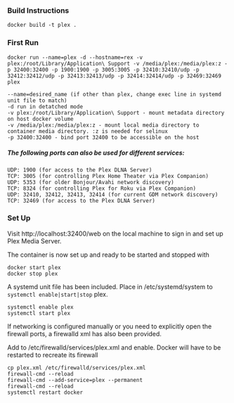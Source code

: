 ### Build Instructions

    docker build -t plex .

### First Run

    docker run --name=plex -d --hostname=rex -v plex:/root/Library/Application\ Support -v /media/plex:/media/plex:z -p 32400:32400 -p 1900:1900 -p 3005:3005 -p 32410:32410/udp -p 32412:32412/udp -p 32413:32413/udp -p 32414:32414/udp -p 32469:32469 plex

    --name=desired_name (if other than plex, change exec line in systemd unit file to match)
    -d run in detatched mode
    -v plex:/root/Library/Application\ Support - mount metadata directory on host docker volume
    -v /media/plex:/media/plex:z - mount local media directory to container media directory. :z is needed for selinux
    -p 32400:32400 - bind port 32400 to be accessible on the host

##### The following ports can also be used for different services:

    UDP: 1900 (for access to the Plex DLNA Server)
    TCP: 3005 (for controlling Plex Home Theater via Plex Companion)
    UDP: 5353 (for older Bonjour/Avahi network discovery)
    TCP: 8324 (for controlling Plex for Roku via Plex Companion)
    UDP: 32410, 32412, 32413, 32414 (for current GDM network discovery)
    TCP: 32469 (for access to the Plex DLNA Server)

### Set Up

Visit http://localhost:32400/web on the local machine to sign in and set up Plex Media Server.

The container is now set up and ready to be started and stopped with

    docker start plex
    docker stop plex

A systemd unit file has been included. Place in /etc/systemd/system to `systemctl enable|start|stop` plex.

    systemctl enable plex
    systemctl start plex

If networking is configured manually or you need to explicitly open the firewall ports, a firewalld xml has also been provided.

Add to /etc/firewalld/services/plex.xml and enable. Docker will have to be restarted to recreate its firewall

    cp plex.xml /etc/firewalld/services/plex.xml
    firewall-cmd --reload
    firewall-cmd --add-service=plex --permanent
    firewall-cmd --reload
    systemctl restart docker
